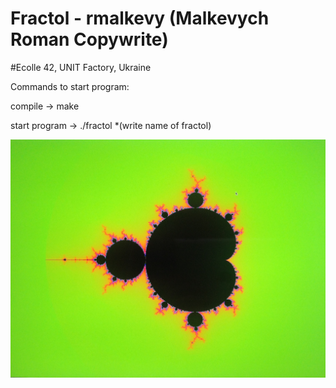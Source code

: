 # Fractol - rmalkevy (Malkevych Roman Copywrite)

#Ecolle 42, UNIT Factory, Ukraine

Commands to start program:

compile -> make

start program -> ./fractol *(write name of fractol)

![Mandelbrot](https://github.com/rmalkevy/Fractol/blob/master/images/Mandelbrot.jpg)

